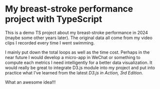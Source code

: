 # My breast-stroke performance project with TypeScript

This is a demo TS project about my breast-stroke performance in 2024 (maybe some other years later). The original data all come from my video clips I recorded every time I went swimming. 

I mainly put down the total loops as well as the time cost. Perhaps in the near future I would develop a micro-app in WeChat or something to compute each metrics I need intelligently for a better data visualization. It would really be great to integrate D3.js module into my project and put into practice what I've learned from the latest _D3.js in Action, 3rd Edition_.

What an awesome idea!!!